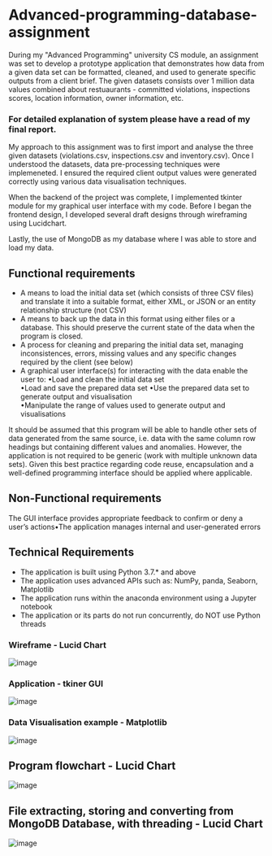 # Advanced-programming-database-assignment
During my "Advanced Programming" university CS module, an assignment was set to develop a prototype application that demonstrates how data from a given data set can be formatted, cleaned, and used to generate specific outputs from a client brief. The given datasets consists over 1 million data values combined about restuaurants - committed violations, inspections scores, location information, owner information, etc. 

### For detailed explanation of system please have a read of my final report.

My approach to this assignment was to first import and analyse the three given datasets (violations.csv, inspections.csv and inventory.csv). Once I understood the datasets, data pre-processing techniques were implemeneted. I ensured the required client output values were generated correctly using various data visualisation techniques. 

When the backend of the project was complete, I implemented tkinter module for my graphical user interface with my code. Before I began the frontend design, I developed several draft  designs through wireframing using Lucidchart.

Lastly, the use of MongoDB as my database where I was able to store and load my data.

## Functional requirements 

- A means to load the initial data set (which consists of three CSV files) and translate it into a suitable format, either XML, or JSON or an entity relationship structure (not CSV) 
- A means to back up the data in this format using either files or a database. This should preserve the current state of the data when the program is closed.
- A process for cleaning and preparing the initial data set, managing inconsistences, errors, missing values and any specific changes required by the client (see below)
- A graphical user interface(s) for interacting with the data enable the user to:
•Load and clean the initial data set    
•Load and save the prepared data set
•Use the prepared data set to generate output and visualisation   
•Manipulate the range of values used to generate output and visualisations

It should be assumed that this program will be able to handle other sets of data generated from the same source, i.e. data with the same column row headings but containing different values and anomalies. However, the application is not required to be generic (work with multiple unknown data sets). Given this best practice regarding code reuse, encapsulation and a well-defined programming interface should be applied where applicable.

## Non-Functional requirements 

The GUI interface provides appropriate feedback to confirm or deny a user’s actions•The application manages internal and user-generated errors

## Technical Requirements 

- The application is built using Python 3.7.* and above
- The application uses advanced APIs such as: NumPy, panda, Seaborn, Matplotlib
- The application runs within the anaconda environment using a Jupyter notebook
- The application or its parts do not run concurrently, do NOT use Python threads

### Wireframe - Lucid Chart

![image](https://user-images.githubusercontent.com/58150120/132091346-e33af642-a402-470e-8c79-51d709d47a4e.png)

### Application - tkiner GUI 

![image](https://user-images.githubusercontent.com/58150120/132091363-74461841-6bf1-43d9-af84-a28d9b326cc9.png)

### Data Visualisation example - Matplotlib

![image](https://user-images.githubusercontent.com/58150120/132091381-c7de1747-3190-4194-9419-4e0b0a6c2736.png)

## Program flowchart - Lucid Chart

![image](https://user-images.githubusercontent.com/58150120/132091400-5ae2451b-0454-4cdb-9c3b-2ca0fd135799.png)

## File extracting, storing and converting from MongoDB Database, with threading - Lucid Chart

![image](https://user-images.githubusercontent.com/58150120/132091418-4dde61bd-aa4e-48d6-b092-7c6f7b602ae4.png)




